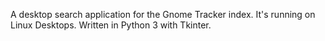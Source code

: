 A desktop search application for the Gnome Tracker index. It's running on Linux Desktops. Written in Python 3 with Tkinter.